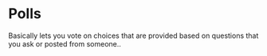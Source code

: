 # Polls
Basically lets you vote on choices that are provided based on questions that you ask or posted from someone..

